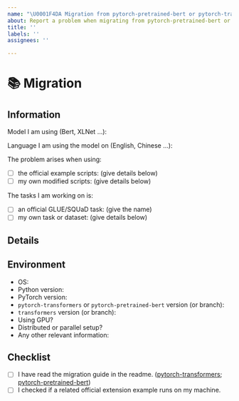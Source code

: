 ```yaml
---
name: "\U0001F4DA Migration from pytorch-pretrained-bert or pytorch-transformers"
about: Report a problem when migrating from pytorch-pretrained-bert or pytorch-transformers to transformers
title: ''
labels: ''
assignees: ''

---
```


# 📚 Migration

## Information

<!-- Important information -->

Model I am using (Bert, XLNet ...):

Language I am using the model on (English, Chinese ...):

The problem arises when using:
* [ ] the official example scripts: (give details below)
* [ ] my own modified scripts: (give details below)

The tasks I am working on is:
* [ ] an official GLUE/SQUaD task: (give the name)
* [ ] my own task or dataset: (give details below)

## Details

<!-- A clear and concise description of the migration issue.
    If you have code snippets, please provide it here as well.
    Important! Use code tags to correctly format your code. See https://help.github.com/en/github/writing-on-github/creating-and-highlighting-code-blocks#syntax-highlighting
    Do not use screenshots, as they are hard to read and (more importantly) don't allow others to copy-and-paste your code.
    -->

## Environment

* OS:
* Python version:
* PyTorch version:
* `pytorch-transformers` or `pytorch-pretrained-bert` version (or branch):
* `transformers` version (or branch):
* Using GPU?
* Distributed or parallel setup?
* Any other relevant information:

## Checklist

- [ ] I have read the migration guide in the readme.
 ([pytorch-transformers](https://github.com/huggingface/transformers#migrating-from-pytorch-transformers-to-transformers);
  [pytorch-pretrained-bert](https://github.com/huggingface/transformers#migrating-from-pytorch-pretrained-bert-to-transformers))
- [ ] I checked if a related official extension example runs on my machine.
